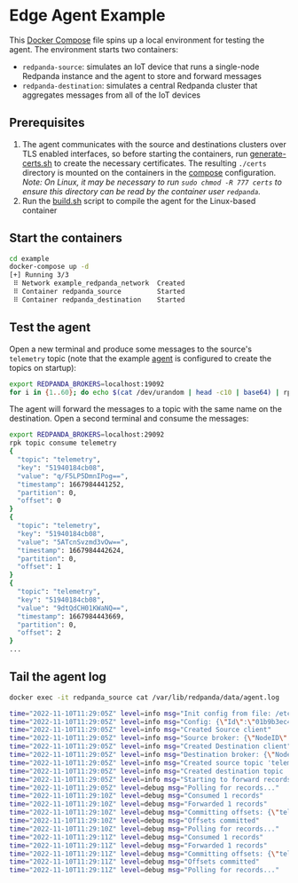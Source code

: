 # Edge Agent Example

This [Docker Compose](.compose.yaml) file spins up a local environment for testing the agent. The environment starts two containers:

- `redpanda-source`: simulates an IoT device that runs a single-node Redpanda instance and the agent to store and forward messages
- `redpanda-destination`: simulates a central Redpanda cluster that aggregates messages from all of the IoT devices

## Prerequisites

1. The agent communicates with the source and destinations clusters over TLS enabled interfaces, so before starting the containers, run [generate-certs.sh](./generate-certs.sh) to create the necessary certificates. The resulting `./certs` directory is mounted on the containers in the [compose](./compose.yaml) configuration. *Note: On Linux, it may be necessary to run `sudo chmod -R 777 certs` to ensure this directory can be read by the container user `redpanda`.*
2. Run the [build.sh](./build.sh) script to compile the agent for the Linux-based container

## Start the containers

```bash
cd example
docker-compose up -d
[+] Running 3/3
 ⠿ Network example_redpanda_network  Created
 ⠿ Container redpanda_source         Started
 ⠿ Container redpanda_destination    Started
```

## Test the agent

Open a new terminal and produce some messages to the source's `telemetry` topic (note that the example [agent](./agent.yaml) is configured to create the topics on startup):

```bash
export REDPANDA_BROKERS=localhost:19092
for i in {1..60}; do echo $(cat /dev/urandom | head -c10 | base64) | rpk topic produce telemetry; sleep 1; done
```

The agent will forward the messages to a topic with the same name on the destination. Open a second terminal and consume the messages:

```bash
export REDPANDA_BROKERS=localhost:29092
rpk topic consume telemetry
{
  "topic": "telemetry",
  "key": "51940184cb08",
  "value": "q/F5LP5DmnIPog==",
  "timestamp": 1667984441252,
  "partition": 0,
  "offset": 0
}
{
  "topic": "telemetry",
  "key": "51940184cb08",
  "value": "5ATcnSvzmd3vOw==",
  "timestamp": 1667984442624,
  "partition": 0,
  "offset": 1
}
{
  "topic": "telemetry",
  "key": "51940184cb08",
  "value": "9dtQdCH01KWaNQ==",
  "timestamp": 1667984443669,
  "partition": 0,
  "offset": 2
}
...
```

## Tail the agent log

```bash
docker exec -it redpanda_source cat /var/lib/redpanda/data/agent.log

time="2022-11-10T11:29:05Z" level=info msg="Init config from file: /etc/redpanda/agent.yaml"
time="2022-11-10T11:29:05Z" level=info msg="Config: {\"Id\":\"01b9b3ec416f\",\"CreateTopics\":true,\"Source\":{\"BootstrapServers\":\"172.24.1.10:9092\",\"Topics\":[\"telemetry\"],\"ConsumerGroup\":\"01b9b3ec416f\",\"MaxPollRecords\":1000,\"DefaultPartitions\":1,\"DefaultReplication\":1,\"SASL\":{\"SaslMethod\":\"\",\"SaslUsername\":\"\",\"SaslPassword\":\"\"},\"TLS\":{\"Enabled\":true,\"ClientKeyFile\":\"/etc/redpanda/certs/agent.key\",\"ClientCertFile\":\"/etc/redpanda/certs/agent.crt\",\"CaFile\":\"/etc/redpanda/certs/ca.crt\"}},\"Destination\":{\"BootstrapServers\":\"172.24.1.20:9092\",\"DefaultPartitions\":1,\"DefaultReplication\":1,\"SASL\":{\"SaslMethod\":\"\",\"SaslUsername\":\"\",\"SaslPassword\":\"\"},\"TLS\":{\"Enabled\":true,\"ClientKeyFile\":\"/etc/redpanda/certs/agent.key\",\"ClientCertFile\":\"/etc/redpanda/certs/agent.crt\",\"CaFile\":\"/etc/redpanda/certs/ca.crt\"}}}"
time="2022-11-10T11:29:05Z" level=info msg="Created Source client"
time="2022-11-10T11:29:05Z" level=info msg="Source broker: {\"NodeID\":1,\"Port\":9092,\"Host\":\"172.24.1.10\",\"Rack\":null}"
time="2022-11-10T11:29:05Z" level=info msg="Created Destination client"
time="2022-11-10T11:29:05Z" level=info msg="Destination broker: {\"NodeID\":1,\"Port\":9092,\"Host\":\"172.24.1.20\",\"Rack\":null}"
time="2022-11-10T11:29:05Z" level=info msg="Created source topic 'telemetry'"
time="2022-11-10T11:29:05Z" level=info msg="Created destination topic 'telemetry'"
time="2022-11-10T11:29:05Z" level=info msg="Starting to forward records..."
time="2022-11-10T11:29:05Z" level=debug msg="Polling for records..."
time="2022-11-10T11:29:10Z" level=debug msg="Consumed 1 records"
time="2022-11-10T11:29:10Z" level=debug msg="Forwarded 1 records"
time="2022-11-10T11:29:10Z" level=debug msg="Committing offsets: {\"telemetry\":{\"0\":{\"Epoch\":1,\"Offset\":1}}}"
time="2022-11-10T11:29:10Z" level=debug msg="Offsets committed"
time="2022-11-10T11:29:10Z" level=debug msg="Polling for records..."
time="2022-11-10T11:29:11Z" level=debug msg="Consumed 1 records"
time="2022-11-10T11:29:11Z" level=debug msg="Forwarded 1 records"
time="2022-11-10T11:29:11Z" level=debug msg="Committing offsets: {\"telemetry\":{\"0\":{\"Epoch\":1,\"Offset\":2}}}"
time="2022-11-10T11:29:11Z" level=debug msg="Offsets committed"
time="2022-11-10T11:29:11Z" level=debug msg="Polling for records..."
```
